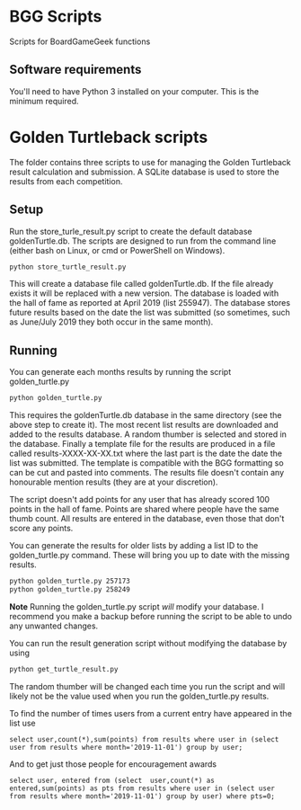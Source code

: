 # BGG Scripts
Scripts for BoardGameGeek functions

## Software requirements

You'll need to have Python 3 installed on your computer. This is the minimum required. 

# Golden Turtleback scripts

The folder contains three scripts to use for managing the Golden Turtleback result calculation and submission.
A SQLite database is used to store the results from each competition.

## Setup

Run the store_turle_result.py script to create the default database goldenTurtle.db. The scripts are designed to run 
from the command line (either bash on Linux, or cmd or PowerShell on Windows).

```bash
python store_turtle_result.py
```

This will create a database file called goldenTurtle.db. If the file already exists it will be replaced with a 
new version. The database is loaded with the hall of fame as reported at April 2019 (list 255947). The database
stores future results based on the date the list was submitted (so sometimes, such as June/July 2019 they both
occur in the same month).

## Running

You can generate each months results by running the script golden_turtle.py

```bash
python golden_turtle.py
```

This requires the goldenTurtle.db database in the same directory (see the above step to create it). The most recent
list results are downloaded and added to the results database. A random thumber is selected and stored in the database.
Finally a template file for the results are produced in a file called results-XXXX-XX-XX.txt where the last part is 
the date the date the list was submitted. The template is compatible with the BGG formatting so can be cut and pasted
into comments. The results file doesn't contain any honourable mention results (they are at your discretion).

The script doesn't add points for any user that has already scored 100 points in the hall of fame. Points are 
shared where people have the same thumb count. All results are entered in the database, even those that don't score 
any points.

You can generate the results for older lists by adding a list ID to the golden_turtle.py command. These will bring you
up to date with the missing results.

```bash
python golden_turtle.py 257173
python golden_turtle.py 258249
```
**Note** Running the golden_turtle.py script *will* modify your database. I recommend you make a backup before
running the script to be able to undo any unwanted changes.

You can run the result generation script without modifying the database by using

```bash
python get_turtle_result.py
```

The random thumber will be changed each time you run the script and will likely not be the value used when
you run the golden_turtle.py results.


To find the number of times users from a current entry have appeared in the list use
```
select user,count(*),sum(points) from results where user in (select user from results where month='2019-11-01') group by user;
```

And to get just those people for encouragement awards

```
select user, entered from (select  user,count(*) as entered,sum(points) as pts from results where user in (select user from results where month='2019-11-01') group by user) where pts=0;
```
